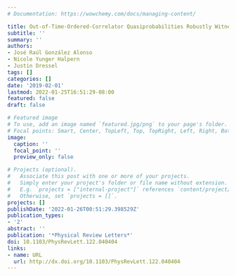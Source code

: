 ```yaml
---
# Documentation: https://wowchemy.com/docs/managing-content/

title: Out-of-Time-Ordered-Correlator Quasiprobabilities Robustly Witness Scrambling
subtitle: ''
summary: ''
authors:
- José Raúl González Alonso
- Nicole Yunger Halpern
- Justin Dressel
tags: []
categories: []
date: '2019-02-01'
lastmod: 2022-01-25T16:51:29-08:00
featured: false
draft: false

# Featured image
# To use, add an image named `featured.jpg/png` to your page's folder.
# Focal points: Smart, Center, TopLeft, Top, TopRight, Left, Right, BottomLeft, Bottom, BottomRight.
image:
  caption: ''
  focal_point: ''
  preview_only: false

# Projects (optional).
#   Associate this post with one or more of your projects.
#   Simply enter your project's folder or file name without extension.
#   E.g. `projects = ["internal-project"]` references `content/project/deep-learning/index.md`.
#   Otherwise, set `projects = []`.
projects: []
publishDate: '2022-01-26T00:51:29.398529Z'
publication_types:
- '2'
abstract: ''
publication: '*Physical Review Letters*'
doi: 10.1103/PhysRevLett.122.040404
links:
- name: URL
  url: http://dx.doi.org/10.1103/PhysRevLett.122.040404
---
```

